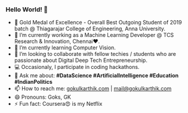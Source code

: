 ### Hello World! 👋
- 🥇 Gold Medal of Excellence - Overall Best Outgoing Student of 2019 batch @ Thiagarajar College of Engineering, Anna University.
- 🔭 I’m currently working as a Machine Learning Developer @ TCS Research & Innovation, Chennai❤️.
- 🌱 I’m currently learning Computer Vision.
- 👯 I’m looking to collaborate with fellow techies / students who are passionate about Digital Deep Tech Entrepreneurship.
- 💻 Occasionaly, I participate in coding hackathons.
- 💬 Ask me about: **#DataScience #ArtificialIntelligence #Education #IndianPolitics**
- 📫 How to reach me: [gokulkarthik.com](https://gokulkarthik.com/) | mail@gokulkarthik.com
- 😄 Pronouns: Goks, GK
- ⚡ Fun fact: Coursera😍 is my Netflix
